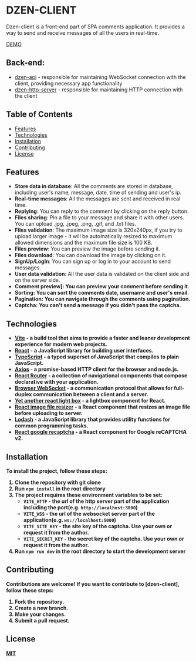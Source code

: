 # DZEN-CLIENT

Dzen-client is a front-end part of SPA comments application. It provides a way to send and receive messages of all the
users in real-time.

[DEMO](https://dzen-client.netlify.app/)

## Back-end:
 - [dzen-api](https://github.com/andriibezkorovainyi/dzen-api) - responsible for maintaining WebSocket connection with the client, providing necessary app functionality
 - [dzen-http-server](https://github.com/andriibezkorovainyi/dzen-http-server) - responsible for maintaining HTTP connection with the client

## Table of Contents

- [Features](#features)
- [Technologies](#technologies)
- [Installation](#installation)
- [Contributing](#contributing)
- [License](#license)

## Features

- <b>Store data in database</b>: All the comments are stored in database, including user's name, message, date, time of
  sending and user's ip.
- <b>Real-time messages</b>: All the messages are sent and received in real time.
- <b>Replying</b>: You can reply to the comment by clicking on the reply button.
- <b>Files sharing</b>: Pin a file to your message and share it with other users. You can upload .jpg, .jpeg, .png,
  .gif, and
  .txt files.
- <b>Files validation</b>: The maximum image size is 320x240px, if you try to upload larger image - it will be
  automatically
  resized to maximum allowed dimensions and the maximum file size is 100 KB.
- <b>Files preview</b>: You can preview the image before sending it.
- <b>Files download</b>: You can download the image by clicking on it.
- <b>SignUp/LogIn</b>: You can sign up or log in to your account to send messages.
- <b>User data validation</b>: All the user data is validated on the client side and on the server side.
- <b>Comment preview]: You can preview your comment before sending it.
- <b>Sorting</b>: You can sort the comments date, username and user's email.
- <b>Pagination</b>: You can navigate through the comments using pagination.
- <b>Captcha</b>: You can't send a message if you didn't pass the captcha.

## Technologies

- [Vite](https://vitejs.dev/) - a build tool that aims to provide a faster and leaner development experience for modern
  web projects.
- [React](https://reactjs.org/) - a JavaScript library for building user interfaces.
- [TypeScript](https://www.typescriptlang.org/) - a typed superset of JavaScript that compiles to plain JavaScript.
- [Axios](https://axios-http.com/) - a promise-based HTTP client for the browser and node.js.
- [React Router](https://reactrouter.com/) - a collection of navigational components that compose declarative with your
  application.
- [Browser WebSocket](https://developer.mozilla.org/en-US/docs/Web/API/WebSocket) - a communication protocol that allows
  for full-duplex communication between a client and a server.
- [Yet another react light box](https://yet-another-react-lightbox.com/) - a lightbox component for React.
- [React image file resizer](https://www.npmjs.com/package/react-image-file-resizer) - a React component that resizes an
  image file before uploading to server.
- [Lodash](https://lodash.com/) - a JavaScript library that provides utility functions for common programming tasks.
- [React google recaptcha](https://www.npmjs.com/package/react-google-recaptcha) - a React component for Google
  reCAPTCHA v2.

## Installation

To install the project, follow these steps:

1. Clone the repository with git clone
2. Run `npm install` in the root directory
3. The project requires these environment variables to be set:
    - `VITE_HTTP` - the url of the http server part of the application including the port(e.g. `http://localhost:3000`)
    - `VITE_WSS` - the url of the websocket server part of the application(e.g. `ws://localhost:5000`)
    - `VITE_SITE_KEY` - the site key of the captcha. Use your own or request it from the author.
    - `VITE_SECRET_KEY` - the secret key of the captcha. Use your own or request it from the author.
4. Run `npm run dev` in the root directory to start the development server

## Contributing

Contributions are welcome! If you want to contribute to [dzen-client], follow these steps:

1. Fork the repository.
2. Create a new branch.
3. Make your changes.
4. Submit a pull request.

## License

[MIT](https://choosealicense.com/licenses/mit/)


